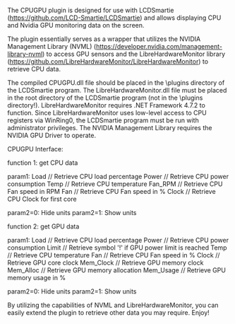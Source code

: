 The CPUGPU plugin is designed for use with LCDSmartie (https://github.com/LCD-Smartie/LCDSmartie) and allows displaying CPU and Nvidia GPU monitoring data on the screen.

The plugin essentially serves as a wrapper that utilizes the NVIDIA Management Library (NVML) (https://developer.nvidia.com/management-library-nvml) to access GPU sensors and the LibreHardwareMonitor library (https://github.com/LibreHardwareMonitor/LibreHardwareMonitor) to retrieve CPU data.

The compiled CPUGPU.dll file should be placed in the \plugins directory of the LCDSmartie program.
The LibreHardwareMonitor.dll file must be placed in the root directory of the LCDSmartie program (not in the \plugins directory!). LibreHardwareMonitor requires .NET Framework 4.7.2 to function. Since LibreHardwareMonitor uses low-level access to CPU registers via WinRing0, the LCDSmartie program must be run with administrator privileges.
The NVIDIA Management Library requires the NVIDIA GPU Driver to operate.

CPUGPU Interface:

function 1: get CPU data

param1: 
Load        	// Retrieve CPU load percentage
Power		// Retrieve CPU power consumption
Temp		// Retrieve CPU temperature
Fan_RPM	// Retrieve CPU Fan speed in RPM
Fan			// Retrieve CPU Fan speed in %
Clock		// Retrieve CPU Clock for first core

param2=0: Hide units
param2=1: Show units


function 2: get GPU data

param1: 
Load        	// Retrieve CPU load percentage
Power		// Retrieve CPU power consumption
Limit			// Retrieve symbol '!' if GPU power limit is reached
Temp		// Retrieve CPU temperature
Fan			// Retrieve CPU Fan speed in %
Clock		// Retrieve GPU core clock
Mem_Clock	// Retrieve GPU memory clock
Mem_Alloc	// Retrieve GPU memory allocation
Mem_Usage	// Retrieve GPU memory usage in %

param2=0: Hide units
param2=1: Show units

By utilizing the capabilities of NVML and LibreHardwareMonitor, you can easily extend the plugin to retrieve other data you may require.
Enjoy!